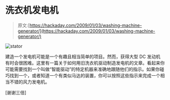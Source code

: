 # 洗衣机发电机

> 原文:[https://hackaday.com/2009/01/03/washing-machine-generator/](https://hackaday.com/2009/01/03/washing-machine-generator/)

![stator](../Images/5689efc9639a37235b170f053c0eb926.png "stator")

建造一个发电机可能是一个有趣且相当简单的项目。然而，获得大型 DC 发动机有时会很困难。这里有一篇关于如何用旧洗衣机驱动制造发电机的文章。看起来你可能需要找到一个叫做“智能驱动”的特定机器来准确地跟随他们的指示。如果你碰巧找到一个，或者知道一个有类似马达的装置，你可以按照这些指示来完成一个相当不错的风力发电机。

[谢谢三倍]